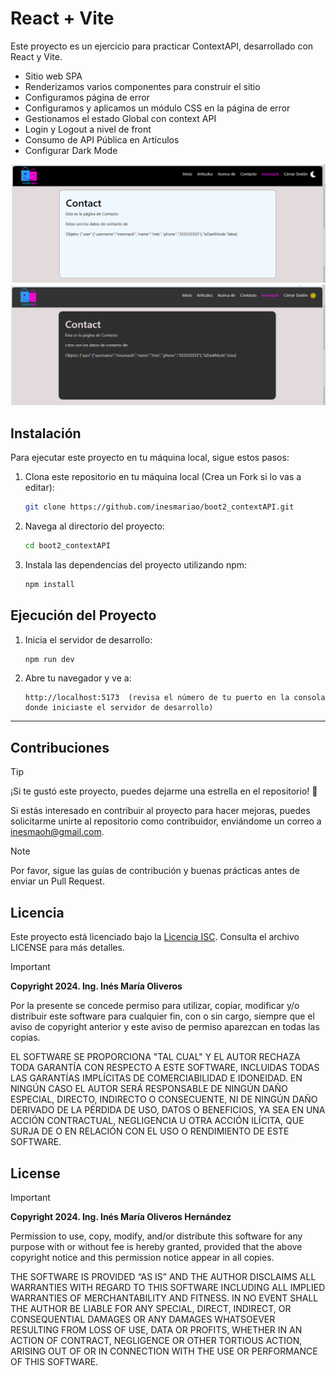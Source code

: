 # React + Vite

Este proyecto es un ejercicio para practicar ContextAPI, desarrollado con React y Vite.
- Sitio web SPA
- Renderizamos varios componentes para construir el sitio
- Configuramos página de error
- Configuramos y aplicamos un módulo CSS en la página de error
- Gestionamos  el estado Global con context API
- Login y Logout a nivel de front
- Consumo de API Pública en Artículos
- Configurar  Dark Mode


![Modo Oscuro](src/assets/lightMode.png)
![Modo Claro](src/assets/darkMode.png)

## Instalación

Para ejecutar este proyecto en tu máquina local, sigue estos pasos:

1. Clona este repositorio en tu máquina local (Crea un Fork si lo vas a editar):

    ```bash
    git clone https://github.com/inesmariao/boot2_contextAPI.git
    ```

2. Navega al directorio del proyecto:

    ```bash
    cd boot2_contextAPI
    ```

3. Instala las dependencias del proyecto utilizando npm:

    ```bash
    npm install
    ```
## Ejecución del Proyecto

1. Inicia el servidor de desarrollo:

    ```bash
    npm run dev
    ```

2. Abre tu navegador y ve a:

    ```
    http://localhost:5173  (revisa el número de tu puerto en la consola donde iniciaste el servidor de desarrollo)
    ```
---
## Contribuciones

> [!TIP]
> ¡Si te gustó este proyecto, puedes dejarme una estrella en el repositorio! 🌟

Si estás interesado en contribuir al proyecto para hacer mejoras, puedes solicitarme unirte al repositorio como contribuidor, enviándome un correo a inesmaoh@gmail.com.

> [!NOTE]
> Por favor, sigue las guías de contribución y buenas prácticas antes de enviar un Pull Request.

## Licencia

Este proyecto está licenciado bajo la [Licencia ISC](https://opensource.org/licenses/ISC). Consulta el archivo LICENSE para más detalles.

> [!IMPORTANT]
> **Copyright 2024. Ing. Inés María Oliveros**

Por la presente se concede permiso para utilizar, copiar, modificar y/o distribuir este software para cualquier fin, con o sin cargo, siempre que el aviso de copyright anterior y este aviso de permiso aparezcan en todas las copias.

EL SOFTWARE SE PROPORCIONA "TAL CUAL" Y EL AUTOR RECHAZA TODA GARANTÍA CON RESPECTO A ESTE SOFTWARE, INCLUIDAS TODAS LAS GARANTÍAS IMPLÍCITAS DE COMERCIABILIDAD E IDONEIDAD. EN NINGÚN CASO EL AUTOR SERÁ RESPONSABLE DE NINGÚN DAÑO ESPECIAL, DIRECTO, INDIRECTO O CONSECUENTE, NI DE NINGÚN DAÑO DERIVADO DE LA PÉRDIDA DE USO, DATOS O BENEFICIOS, YA SEA EN UNA ACCIÓN CONTRACTUAL, NEGLIGENCIA U OTRA ACCIÓN ILÍCITA, QUE SURJA DE O EN RELACIÓN CON EL USO O RENDIMIENTO DE ESTE SOFTWARE.

## License

> [!IMPORTANT]
> **Copyright 2024. Ing. Inés María Oliveros Hernández**

Permission to use, copy, modify, and/or distribute this software for any purpose with or without fee is hereby granted, provided that the above copyright notice and this permission notice appear in all copies.

THE SOFTWARE IS PROVIDED “AS IS” AND THE AUTHOR DISCLAIMS ALL WARRANTIES WITH REGARD TO THIS SOFTWARE INCLUDING ALL IMPLIED WARRANTIES OF MERCHANTABILITY AND FITNESS. IN NO EVENT SHALL THE AUTHOR BE LIABLE FOR ANY SPECIAL, DIRECT, INDIRECT, OR CONSEQUENTIAL DAMAGES OR ANY DAMAGES WHATSOEVER RESULTING FROM LOSS OF USE, DATA OR PROFITS, WHETHER IN AN ACTION OF CONTRACT, NEGLIGENCE OR OTHER TORTIOUS ACTION, ARISING OUT OF OR IN CONNECTION WITH THE USE OR PERFORMANCE OF THIS SOFTWARE.
